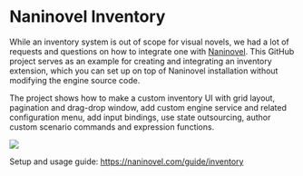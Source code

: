 # Naninovel Inventory

While an inventory system is out of scope for visual novels, we had a lot of requests and questions on how to integrate one with [Naninovel](https://naninovel.com). This GitHub project serves as an example for creating and integrating an inventory extension, which you can set up on top of Naninovel installation without modifying the engine source code.

The project shows how to make a custom inventory UI with grid layout, pagination and drag-drop window, add custom engine service and related configuration menu, add input bindings, use state outsourcing, author custom scenario commands and expression functions.

![](https://i.gyazo.com/24aa1969752034266f0fac7a9769b390.png)

Setup and usage guide: https://naninovel.com/guide/inventory
